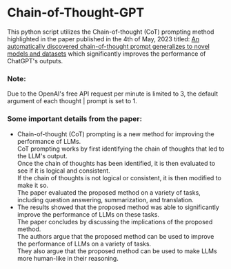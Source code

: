 # Chain-of-Thought-GPT

This python script utilizes the Chain-of-thought (CoT) prompting method highlighted in the paper published in the 4th of May, 2023 titled: [An automatically discovered chain-of-thought prompt generalizes to novel models and datasets](https://arxiv.org/abs/2305.02897) which significantly improves the performance of ChatGPT's outputs.

### Note:
Due to the OpenAI's free API request per minute is limited to 3, the default argument of each thought | prompt is set to 1. 

### Some important details from the paper:

- Chain-of-thought (CoT) prompting is a new method for improving the performance of LLMs.  
CoT prompting works by first identifying the chain of thoughts that led to the LLM's output.  
Once the chain of thoughts has been identified, it is then evaluated to see if it is logical and consistent.  
If the chain of thoughts is not logical or consistent, it is then modified to make it so.  
The paper evaluated the proposed method on a variety of tasks, including question answering, summarization, and translation.
- The results showed that the proposed method was able to significantly improve the performance of LLMs on these tasks.  
The paper concludes by discussing the implications of the proposed method.  
The authors argue that the proposed method can be used to improve the performance of LLMs on a variety of tasks.  
They also argue that the proposed method can be used to make LLMs more human-like in their reasoning.
